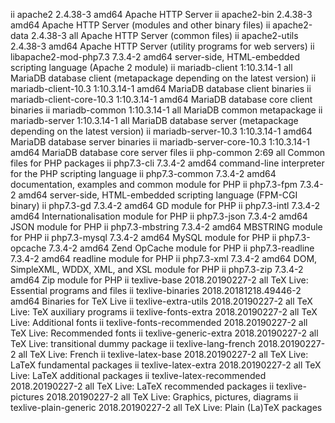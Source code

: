 ii  apache2                       2.4.38-3                     amd64        Apache HTTP Server
ii  apache2-bin                   2.4.38-3                     amd64        Apache HTTP Server (modules and other binary files)
ii  apache2-data                  2.4.38-3                     all          Apache HTTP Server (common files)
ii  apache2-utils                 2.4.38-3                     amd64        Apache HTTP Server (utility programs for web servers)
ii  libapache2-mod-php7.3         7.3.4-2                      amd64        server-side, HTML-embedded scripting language (Apache 2 module)
ii  mariadb-client                1:10.3.14-1                  all          MariaDB database client (metapackage depending on the latest version)
ii  mariadb-client-10.3           1:10.3.14-1                  amd64        MariaDB database client binaries
ii  mariadb-client-core-10.3      1:10.3.14-1                  amd64        MariaDB database core client binaries
ii  mariadb-common                1:10.3.14-1                  all          MariaDB common metapackage
ii  mariadb-server                1:10.3.14-1                  all          MariaDB database server (metapackage depending on the latest version)
ii  mariadb-server-10.3           1:10.3.14-1                  amd64        MariaDB database server binaries
ii  mariadb-server-core-10.3      1:10.3.14-1                  amd64        MariaDB database core server files
ii  php-common                    2:69                         all          Common files for PHP packages
ii  php7.3-cli                    7.3.4-2                      amd64        command-line interpreter for the PHP scripting language
ii  php7.3-common                 7.3.4-2                      amd64        documentation, examples and common module for PHP
ii  php7.3-fpm                    7.3.4-2                      amd64        server-side, HTML-embedded scripting language (FPM-CGI binary)
ii  php7.3-gd                     7.3.4-2                      amd64        GD module for PHP
ii  php7.3-intl                   7.3.4-2                      amd64        Internationalisation module for PHP
ii  php7.3-json                   7.3.4-2                      amd64        JSON module for PHP
ii  php7.3-mbstring               7.3.4-2                      amd64        MBSTRING module for PHP
ii  php7.3-mysql                  7.3.4-2                      amd64        MySQL module for PHP
ii  php7.3-opcache                7.3.4-2                      amd64        Zend OpCache module for PHP
ii  php7.3-readline               7.3.4-2                      amd64        readline module for PHP
ii  php7.3-xml                    7.3.4-2                      amd64        DOM, SimpleXML, WDDX, XML, and XSL module for PHP
ii  php7.3-zip                    7.3.4-2                      amd64        Zip module for PHP
ii  texlive-base                  2018.20190227-2              all          TeX Live: Essential programs and files
ii  texlive-binaries              2018.20181218.49446-2        amd64        Binaries for TeX Live
ii  texlive-extra-utils           2018.20190227-2              all          TeX Live: TeX auxiliary programs
ii  texlive-fonts-extra           2018.20190227-2              all          TeX Live: Additional fonts
ii  texlive-fonts-recommended     2018.20190227-2              all          TeX Live: Recommended fonts
ii  texlive-generic-extra         2018.20190227-2              all          TeX Live: transitional dummy package
ii  texlive-lang-french           2018.20190227-2              all          TeX Live: French
ii  texlive-latex-base            2018.20190227-2              all          TeX Live: LaTeX fundamental packages
ii  texlive-latex-extra           2018.20190227-2              all          TeX Live: LaTeX additional packages
ii  texlive-latex-recommended     2018.20190227-2              all          TeX Live: LaTeX recommended packages
ii  texlive-pictures              2018.20190227-2              all          TeX Live: Graphics, pictures, diagrams
ii  texlive-plain-generic         2018.20190227-2              all          TeX Live: Plain (La)TeX packages
